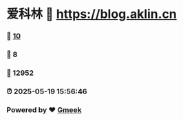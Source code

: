 # 爱科林 :link: https://blog.aklin.cn 
### :page_facing_up: [10](https://blog.aklin.cn/tag.html) 
### :speech_balloon: 8 
### :hibiscus: 12952 
### :alarm_clock: 2025-05-19 15:56:46 
### Powered by :heart: [Gmeek](https://github.com/Meekdai/Gmeek)
